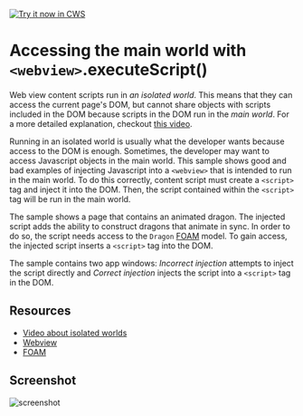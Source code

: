 <a target="_blank" href="https://chrome.google.com/webstore/detail/cbdacningpambfjjejgfebeagmhpdcko">![Try it now in CWS](https://raw.github.com/GoogleChrome/chrome-app-samples/master/tryitnowbutton.png "Click here to install this sample from the Chrome Web Store")</a>


# Accessing the main world with `<webview>`.executeScript()

Web view content scripts run in *an isolated world*. This means that they can
access the current page's DOM, but cannot share objects with scripts included
in the DOM because scripts in the DOM run in the *main world*. For a more
detailed explanation, checkout [this
video](https://www.youtube.com/watch?v=laLudeUmXHM).

Running in an isolated world is usually what the developer wants because
access to the DOM is enough. Sometimes, the developer may want to access
Javascript objects in the main world. This sample shows good and bad examples
of injecting Javascript into a `<webview>` that is intended to run in the
main world. To do this correctly, content script must create a `<script>` tag
and inject it into the DOM. Then, the script contained within the `<script>`
tag will be run in the main world.

The sample shows a page that contains an animated dragon. The injected script
adds the ability to construct dragons that animate in sync. In order to do
so, the script needs access to the `Dragon`
[FOAM](http://foam-framework.github.io/foam/) model. To gain access, the
injected script inserts a `<script>` tag into the DOM.

The sample contains two app windows: *Incorrect injection* attempts to inject
the script directly and *Correct injection* injects the script into a
`<script>` tag in the DOM.

## Resources

* [Video about isolated worlds](https://www.youtube.com/watch?v=laLudeUmXHM)
* [Webview](http://developer.chrome.com/apps/app_external.html#webview)
* [FOAM](http://foam-framework.github.io/foam/)


## Screenshot
![screenshot](/apps/samples/webview-samples/shared-script/assets/screenshot_1280_800.png)
